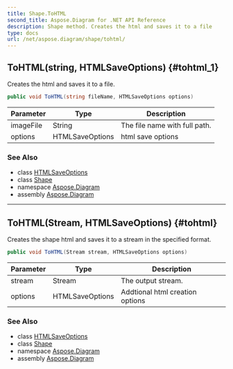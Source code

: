 ```yaml
---
title: Shape.ToHTML
second_title: Aspose.Diagram for .NET API Reference
description: Shape method. Creates the html and saves it to a file
type: docs
url: /net/aspose.diagram/shape/tohtml/
---
```

## ToHTML(string, HTMLSaveOptions) {#tohtml_1}

Creates the html and saves it to a file.

```csharp
public void ToHTML(string fileName, HTMLSaveOptions options)
```

| Parameter | Type | Description |
| --- | --- | --- |
| imageFile | String | The file name with full path. |
| options | HTMLSaveOptions | html save options |

### See Also

* class [HTMLSaveOptions](../../../aspose.diagram.saving/htmlsaveoptions/)
* class [Shape](../)
* namespace [Aspose.Diagram](../../shape/)
* assembly [Aspose.Diagram](../../../)

---

## ToHTML(Stream, HTMLSaveOptions) {#tohtml}

Creates the shape html and saves it to a stream in the specified format.

```csharp
public void ToHTML(Stream stream, HTMLSaveOptions options)
```

| Parameter | Type | Description |
| --- | --- | --- |
| stream | Stream | The output stream. |
| options | HTMLSaveOptions | Addtional html creation options |

### See Also

* class [HTMLSaveOptions](../../../aspose.diagram.saving/htmlsaveoptions/)
* class [Shape](../)
* namespace [Aspose.Diagram](../../shape/)
* assembly [Aspose.Diagram](../../../)


